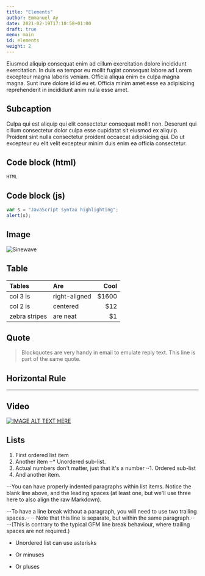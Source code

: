 ```yaml
---
title: "Elements"
author: Emmanuel Ay
date: 2021-02-19T17:10:58+01:00
draft: true
menu: main
id: elements
weight: 2
---
```


Eiusmod aliquip consequat enim ad cillum exercitation dolore incididunt exercitation. In duis ea tempor eu mollit fugiat consequat labore ad Lorem excepteur magna laboris veniam. Officia aliqua enim ex culpa magna magna. Sunt irure dolore id id eu et. Officia minim amet esse ea adipisicing reprehenderit in incididunt anim nulla esse amet.

## Subcaption

Culpa qui est aliquip qui elit consectetur consequat mollit non. Deserunt qui cillum consectetur dolor culpa esse cupidatat sit eiusmod ex aliquip. Proident sint nulla consectetur proident occaecat adipisicing qui. Do ut excepteur eu elit velit excepteur minim duis enim ea officia consectetur.

## Code block (html)
```html
HTML
```

## Code block (js)
```javascript
var s = "JavaScript syntax highlighting";
alert(s);
```

## Image
![Sinewave](https://media.cheggcdn.com/study/1e7/1e7555e8-09bd-40db-956f-a99165319ded/DC-1341V1.png)

## Table 

| Tables        | Are           | Cool  |
| :------------- |:-------------| -----:|
| col 3 is      | right-aligned | $1600 |
| col 2 is      | centered      |   $12 |
| zebra stripes | are neat      |    $1 |

## Quote

> Blockquotes are very handy in email to emulate reply text.
> This line is part of the same quote.

## Horizontal Rule

---

## Video

[![IMAGE ALT TEXT HERE](http://img.youtube.com/vi/YOUTUBE_VIDEO_ID_HERE/0.jpg)](http://www.youtube.com/watch?v=YOUTUBE_VIDEO_ID_HERE)


## Lists

1. First ordered list item
2. Another item
⋅⋅* Unordered sub-list. 
1. Actual numbers don't matter, just that it's a number
⋅⋅1. Ordered sub-list
4. And another item.



⋅⋅⋅You can have properly indented paragraphs within list items. Notice the blank line above, and the leading spaces (at least one, but we'll use three here to also align the raw Markdown).

⋅⋅⋅To have a line break without a paragraph, you will need to use two trailing spaces.⋅⋅
⋅⋅⋅Note that this line is separate, but within the same paragraph.⋅⋅
⋅⋅⋅(This is contrary to the typical GFM line break behaviour, where trailing spaces are not required.)

* Unordered list can use asterisks
- Or minuses
+ Or pluses